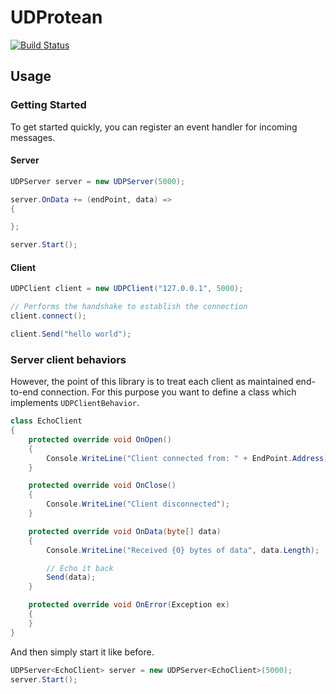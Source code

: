 # UDProtean

[![Build Status](https://devops.gmantaos.com/buildStatus/icon?job=UDProtean)](https://devops.gmantaos.com/job/UDProtean/)



## Usage

### Getting Started

To get started quickly, you can register an event handler for incoming messages.

#### Server

```csharp
UDPServer server = new UDPServer(5000);

server.OnData += (endPoint, data) =>
{

};

server.Start();
```

#### Client

```csharp
UDPClient client = new UDPClient("127.0.0.1", 5000);

// Performs the handshake to establish the connection
client.connect();

client.Send("hello world");
```

### Server client behaviors

However, the point of this library is to treat each client as maintained end-to-end connection. For this purpose you want to define a class which implements `UDPClientBehavior`.

```csharp
class EchoClient
{
	protected override void OnOpen()
	{
		Console.WriteLine("Client connected from: " + EndPoint.Address);
	}

	protected override void OnClose()
	{
		Console.WriteLine("Client disconnected");
	}

	protected override void OnData(byte[] data)
	{
		Console.WriteLine("Received {0} bytes of data", data.Length);		

		// Echo it back
		Send(data);
	}

	protected override void OnError(Exception ex)
	{
	}
}
```

And then simply start it like before.

```csharp
UDPServer<EchoClient> server = new UDPServer<EchoClient>(5000);
server.Start();
```